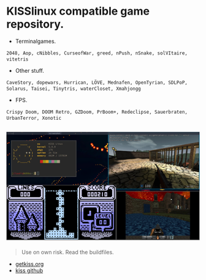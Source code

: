 # KISSlinux compatible game repository.

- Terminalgames.
```
2048, Aop, cNibbles, CurseofWar, greed, nPush, nSnake, solVItaire, vitetris
```

- Other stuff.
```
CaveStory, dopewars, Hurrican, LÖVE, Mednafen, OpenTyrian, SDLPoP, Solarus, Taisei, Tinytris, waterCloset, Xmahjongg 
```

- FPS.
```
Crispy Doom, DOOM Retro, GZDoom, PrBoom+, Redeclipse, Sauerbraten, UrbanTerror, Xonotic
```

![screen](screenshots/busy.jpeg)
---

> Use on own risk. Read the buildfiles.


* [getkiss.org](https://getkiss.org/)
* [kiss github](https://github.com/kisslinux)
